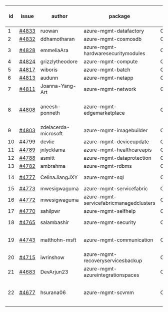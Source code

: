 | id | issue | author | package | assignee | bot advice | created date of issue | target release date | date from target |
| ------ | ------ | ------ | ------ | ------ | ------ | ------ | ------ | :-----: |
| 1 | [#4833](https://github.com/Azure/sdk-release-request/issues/4833) | ruowan | azure-mgmt-datafactory | ChenxiJiang333 |  | 12-15 | 01-26 |  |
| 2 | [#4832](https://github.com/Azure/sdk-release-request/issues/4832) | ddhamotharan | azure-mgmt-cosmosdb | ChenxiJiang333 | ForCLI | 12-12 | 01-26 |  |
| 3 | [#4828](https://github.com/Azure/sdk-release-request/issues/4828) | emmeliaAra | azure-mgmt-hardwaresecuritymodules | ChenxiJiang333 | FirstBeta HoldOn | 12-11 | 01-26 |  |
| 4 | [#4824](https://github.com/Azure/sdk-release-request/issues/4824) | grizzlytheodore | azure-mgmt-compute | ChenxiJiang333 |  | 12-06 | 12-22 |  |
| 5 | [#4817](https://github.com/Azure/sdk-release-request/issues/4817) | wiboris | azure-mgmt-batch | ChenxiJiang333 |  | 12-05 | 12-22 |  |
| 6 | [#4813](https://github.com/Azure/sdk-release-request/issues/4813) | audunn | azure-mgmt-netapp | ChenxiJiang333 |  | 12-04 | 12-22 |  |
| 7 | [#4811](https://github.com/Azure/sdk-release-request/issues/4811) | Joanna-Yang-Art | azure-mgmt-network | ChenxiJiang333 | new comment. | 12-04 | 12-22 |  |
| 8 | [#4808](https://github.com/Azure/sdk-release-request/issues/4808) | aneesh-ponneth | azure-mgmt-edgemarketplace | ChenxiJiang333 | new comment. FirstBeta HoldOn | 11-29 | 12-22 |  |
| 9 | [#4803](https://github.com/Azure/sdk-release-request/issues/4803) | zdelacerda-microsoft | azure-mgmt-imagebuilder | ChenxiJiang333 |  | 11-29 | 12-22 |  |
| 10 | [#4799](https://github.com/Azure/sdk-release-request/issues/4799) | devlie | azure-mgmt-deviceupdate | ChenxiJiang333 |  | 11-29 | 12-22 |  |
| 11 | [#4789](https://github.com/Azure/sdk-release-request/issues/4789) | jnlycklama | azure-mgmt-healthcareapis | ChenxiJiang333 |  | 11-28 | 12-22 |  |
| 12 | [#4788](https://github.com/Azure/sdk-release-request/issues/4788) | asmitt | azure-mgmt-dataprotection | ChenxiJiang333 |  | 11-28 | 12-22 |  |
| 13 | [#4782](https://github.com/Azure/sdk-release-request/issues/4782) | ambrahma | azure-mgmt-rdbms | ChenxiJiang333 |  | 11-27 | 12-22 |  |
| 14 | [#4777](https://github.com/Azure/sdk-release-request/issues/4777) | CelinaJiangJXY | azure-mgmt-sql | ChenxiJiang333 | OnTime ForCLI | 11-22 | 12-22 |  |
| 15 | [#4773](https://github.com/Azure/sdk-release-request/issues/4773) | mwesigwaguma | azure-mgmt-servicefabric | ChenxiJiang333 |  | 11-21 | 12-22 |  |
| 16 | [#4772](https://github.com/Azure/sdk-release-request/issues/4772) | mwesigwaguma | azure-mgmt-servicefabricmanagedclusters | ChenxiJiang333 | new comment. | 11-21 | 12-22 |  |
| 17 | [#4770](https://github.com/Azure/sdk-release-request/issues/4770) | sahilpwr | azure-mgmt-selfhelp | ChenxiJiang333 |  | 11-16 | 12-22 |  |
| 18 | [#4765](https://github.com/Azure/sdk-release-request/issues/4765) | salambashir | azure-mgmt-security | ChenxiJiang333 | MultiAPI HoldOn | 11-13 | 12-22 |  |
| 19 | [#4743](https://github.com/Azure/sdk-release-request/issues/4743) | matthohn-msft | azure-mgmt-communication | ChenxiJiang333 | new comment. HoldOn | 11-09 | 12-22 |  |
| 20 | [#4715](https://github.com/Azure/sdk-release-request/issues/4715) | iwrinshow | azure-mgmt-recoveryservicesbackup | ChenxiJiang333 |  | 11-06 | 11-24 |  |
| 21 | [#4683](https://github.com/Azure/sdk-release-request/issues/4683) | DevArjun23 | azure-mgmt-azureintegrationspaces | ChenxiJiang333 | FirstBeta HoldOn | 10-24 | 01-26 |  |
| 22 | [#4677](https://github.com/Azure/sdk-release-request/issues/4677) | hsurana06 | azure-mgmt-scvmm | ChenxiJiang333 | new comment. FirstGA HoldOn | 10-23 | 12-22 |  |
